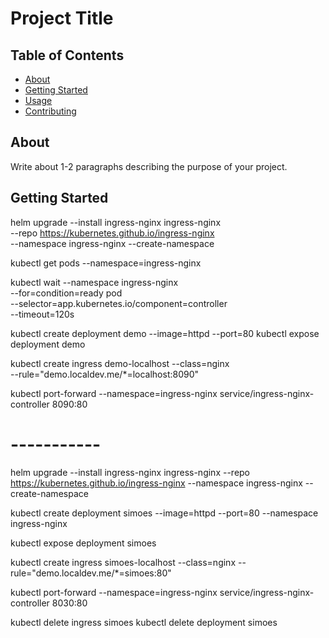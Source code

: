 # Project Title

## Table of Contents

- [About](#about)
- [Getting Started](#getting_started)
- [Usage](#usage)
- [Contributing](../CONTRIBUTING.md)

## About <a name = "about"></a>

Write about 1-2 paragraphs describing the purpose of your project.

## Getting Started <a name = "getting_started"></a>


helm upgrade --install ingress-nginx ingress-nginx \
  --repo https://kubernetes.github.io/ingress-nginx \
  --namespace ingress-nginx --create-namespace

kubectl get pods --namespace=ingress-nginx

kubectl wait --namespace ingress-nginx \
  --for=condition=ready pod \
  --selector=app.kubernetes.io/component=controller \
  --timeout=120s


kubectl create deployment demo --image=httpd --port=80
kubectl expose deployment demo

kubectl create ingress demo-localhost --class=nginx \
  --rule="demo.localdev.me/*=localhost:8090"

kubectl port-forward --namespace=ingress-nginx service/ingress-nginx-controller 8090:80

# -----------

helm upgrade --install ingress-nginx ingress-nginx --repo https://kubernetes.github.io/ingress-nginx --namespace ingress-nginx --create-namespace

kubectl create deployment simoes --image=httpd --port=80 --namespace ingress-nginx

kubectl expose deployment simoes

kubectl create ingress simoes-localhost --class=nginx --rule="demo.localdev.me/*=simoes:80"

kubectl port-forward --namespace=ingress-nginx service/ingress-nginx-controller 8030:80


kubectl delete ingress simoes
kubectl delete deployment simoes

